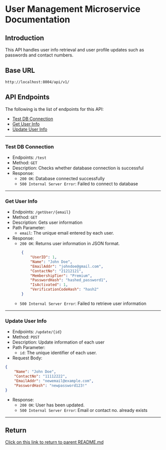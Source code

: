 # User Management Microservice Documentation

## Introduction

This API handles user info retrieval and user profile updates such as passwords and contact numbers.

## Base URL
```
http://localhost:8004/api/v1/
```

## API Endpoints

The following is the list of endpoints for this API:
- [Test DB Connection](#test-db-connection)
- [Get User Info](#get-user-info)
- [Update User Info](#update-user-info)

---
### Test DB Connection
- Endpoints: `/test`
- Method: `GET`
- Description: Checks whether database connection is successful
- Response:
    - `200 OK`: Database connected successfully
    - `500 Internal Server Error`: Failed to connect to database

---

### Get User Info
- Endpoints: `/getUser/{email}`
- Method: `GET`
- Description: Gets user information
- Path Parameter: 
    - `email`: The unique email entered by each user.
- Response:
    - `200 OK`: Returns user information in JSON format.
    ```json
        {
            "UserID": 1,
            "Name": "John Doe",
            "EmailAddr": "johndoe@gmail.com",
            "ContactNo": "21212121",
            "MembershipTier": "Premium",
            "PasswordHash": "hashed_password1",
            "IsActivated": 1,
            "VerificationCodeHash": "hash2"
        }
    ```
    - `500 Internal Server Error`: Failed to retrieve user information

---

### Update User Info
- Endpoints: `/update/{id}`
- Method: `POST`
- Description: Update information of each user
- Path Parameter: 
    - `id`: The unique identifier of each user.
- Request Body:
```json
{
    "Name": "John Doe",
    "ContactNo": "11112222",
    "EmailAddr": "newemail@example.com",
    "PasswordHash": "newpassword123!"
}
```
- Response:
    - `200 OK`: User has been updated.
    - `500 Internal Server Error`: Email or contact no. already exists

---

## Return

[Click on this link to return to parent README.md](../../README.md)